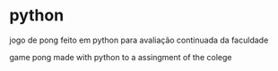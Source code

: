 # python

jogo de pong feito em python para avaliação continuada da faculdade

game pong made with python to a assingment of the colege

